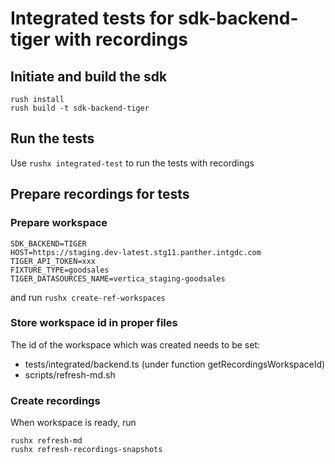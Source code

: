 # Integrated tests for sdk-backend-tiger with recordings

## Initiate and build the sdk

```
rush install
rush build -t sdk-backend-tiger
```

## Run the tests

Use `rushx integrated-test` to run the tests with recordings

## Prepare recordings for tests

### Prepare workspace

```
SDK_BACKEND=TIGER
HOST=https://staging.dev-latest.stg11.panther.intgdc.com
TIGER_API_TOKEN=xxx
FIXTURE_TYPE=goodsales
TIGER_DATASOURCES_NAME=vertica_staging-goodsales
```

and run `rushx create-ref-workspaces`

### Store workspace id in proper files

The id of the workspace which was created needs to be set:

-   tests/integrated/backend.ts (under function getRecordingsWorkspaceId)
-   scripts/refresh-md.sh

### Create recordings

When workspace is ready, run

```
rushx refresh-md
rushx refresh-recordings-snapshots
```

